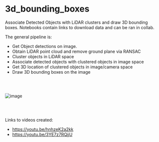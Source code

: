 # 3d_bounding_boxes

Associate Detected Objects with LiDAR clusters and draw 3D bounding boxes. Notebooks contain links to download data and can be ran in collab. 

The general pipeline is:
- Get Object detections on image.
- Obtain LiDAR point cloud and remove ground plane via RANSAC
- Cluster objects in LiDAR space
- Associate detected objects with clustered objects in image space
- Get 3D location of clustered objects in image/camera space
- Draw 3D bounding boxes on the image


<br>
<br>

![image](https://user-images.githubusercontent.com/60835780/188273796-91ea32a2-3ea7-47a0-9d51-e654263dea33.png)

<br>
<br>

Links to videos created:
- https://youtu.be/hnhzeK2a2kk
- https://youtu.be/3YE7z7RQjjU
